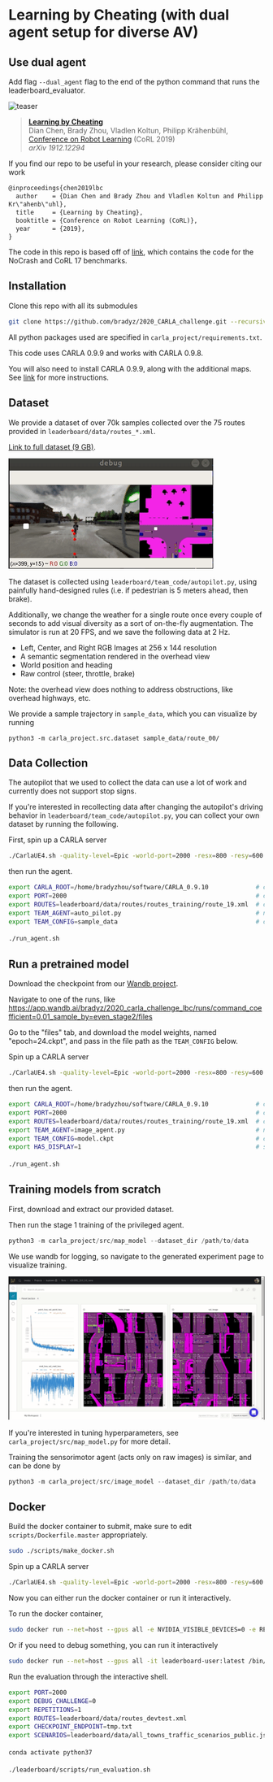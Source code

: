  # Learning by Cheating (with dual agent setup for diverse AV)
## Use dual agent
Add flag `--dual_agent` flag to the end of the python command that runs the leaderboard_evaluator.

![teaser](https://github.com/dianchen96/LearningByCheating/blob/release-0.9.6/figs/fig1.png "Pipeline")
> [**Learning by Cheating**](https://arxiv.org/abs/1912.12294)    
> Dian Chen, Brady Zhou, Vladlen Koltun, Philipp Kr&auml;henb&uuml;hl,        
> [Conference on Robot Learning](https://www.robot-learning.org) (CoRL 2019)      
> _arXiv 1912.12294_

If you find our repo to be useful in your research, please consider citing our work
```
@inproceedings{chen2019lbc
  author    = {Dian Chen and Brady Zhou and Vladlen Koltun and Philipp Kr\"ahenb\"uhl},
  title     = {Learning by Cheating},
  booktitle = {Conference on Robot Learning (CoRL)},
  year      = {2019},
}
```

The code in this repo is based off of [link](https://github.com/dianchen96/LearningByCheating), which contains the code for the NoCrash and CoRL 17 benchmarks.

## Installation

Clone this repo with all its submodules

```bash
git clone https://github.com/bradyz/2020_CARLA_challenge.git --recursive
```

All python packages used are specified in `carla_project/requirements.txt`.

This code uses CARLA 0.9.9 and works with CARLA 0.9.8.

You will also need to install CARLA 0.9.9, along with the additional maps.
See [link](https://github.com/carla-simulator/carla/releases/tag/0.9.9) for more instructions.

## Dataset

We provide a dataset of over 70k samples collected over the 75 routes provided in `leaderboard/data/routes_*.xml`.

[Link to full dataset (9 GB)](https://drive.google.com/file/d/1dwt9_EvXB1a6ihlMVMyYx0Bw0mN27SLy/view?usp=sharing).

![sample](assets/sample_route.gif)

The dataset is collected using `leaderboard/team_code/autopilot.py`, using painfully hand-designed rules (i.e. if pedestrian is 5 meters ahead, then brake).

Additionally, we change the weather for a single route once every couple of seconds to add visual diversity as a sort of on-the-fly augmentation.
The simulator is run at 20 FPS, and we save the following data at 2 Hz.

* Left, Center, and Right RGB Images at 256 x 144 resolution
* A semantic segmentation rendered in the overhead view
* World position and heading
* Raw control (steer, throttle, brake)

Note: the overhead view does nothing to address obstructions, like overhead highways, etc.

We provide a sample trajectory in `sample_data`, which you can visualize by running

```
python3 -m carla_project.src.dataset sample_data/route_00/
```

## Data Collection

The autopilot that we used to collect the data can use a lot of work and currently does not support stop signs.

If you're interested in recollecting data after changing the autopilot's driving behavior in `leaderboard/team_code/autopilot.py`, you can collect your own dataset by running the following.

First, spin up a CARLA server

```bash
./CarlaUE4.sh -quality-level=Epic -world-port=2000 -resx=800 -resy=600 -opengl
```

then run the agent.

```bash
export CARLA_ROOT=/home/bradyzhou/software/CARLA_0.9.10             # change to where you installed CARLA
export PORT=2000                                                    # change to port that CARLA is running on
export ROUTES=leaderboard/data/routes/routes_training/route_19.xml  # change to desired route
export TEAM_AGENT=auto_pilot.py                                     # no need to change
export TEAM_CONFIG=sample_data                                      # change path to save data

./run_agent.sh
```

## Run a pretrained model

Download the checkpoint from our [Wandb project](https://app.wandb.ai/bradyz/2020_carla_challenge_lbc).

Navigate to one of the runs, like https://app.wandb.ai/bradyz/2020_carla_challenge_lbc/runs/command_coefficient=0.01_sample_by=even_stage2/files

Go to the "files" tab, and download the model weights, named "epoch=24.ckpt", and pass in the file path as the `TEAM_CONFIG` below.

Spin up a CARLA server

```bash
./CarlaUE4.sh -quality-level=Epic -world-port=2000 -resx=800 -resy=600 -opengl
```

then run the agent.

```bash
export CARLA_ROOT=/home/bradyzhou/software/CARLA_0.9.10             # change to where you installed CARLA
export PORT=2000                                                    # change to port that CARLA is running on
export ROUTES=leaderboard/data/routes/routes_training/route_19.xml  # change to desired route
export TEAM_AGENT=image_agent.py                                    # no need to change
export TEAM_CONFIG=model.ckpt                                       # change path to checkpoint
export HAS_DISPLAY=1                                                # set to 0 if you don't want a debug window

./run_agent.sh
```

## Training models from scratch

First, download and extract our provided dataset.

Then run the stage 1 training of the privileged agent.

```python
python3 -m carla_project/src/map_model --dataset_dir /path/to/data
```

We use wandb for logging, so navigate to the generated experiment page to visualize training.

![sample](assets/stage_1.gif)

If you're interested in tuning hyperparameters, see `carla_project/src/map_model.py` for more detail.

Training the sensorimotor agent (acts only on raw images) is similar, and can be done by

```python
python3 -m carla_project/src/image_model --dataset_dir /path/to/data
```

## Docker

Build the docker container to submit, make sure to edit `scripts/Dockerfile.master` appropriately.

```bash
sudo ./scripts/make_docker.sh
```

Spin up a CARLA server

```bash
./CarlaUE4.sh -quality-level=Epic -world-port=2000 -resx=800 -resy=600 -opengl
```

Now you can either run the docker container or run it interactively.

To run the docker container,

```bash
sudo docker run --net=host --gpus all -e NVIDIA_VISIBLE_DEVICES=0 -e REPETITIONS=1 -e DEBUG_CHALLENGE=0 -e PORT=2000 -e ROUTES=leaderboard/data/routes_devtest.xml -e CHECKPOINT_ENDPOINT=tmp.txt -e SCENARIOS=leaderboard/data/all_towns_traffic_scenarios_public.json leaderboard-user:latest ./leaderboard/scripts/run_evaluation.sh
```

Or if you need to debug something, you can run it interactively

```bash
sudo docker run --net=host --gpus all -it leaderboard-user:latest /bin/bash
```

Run the evaluation through the interactive shell.

```bash
export PORT=2000
export DEBUG_CHALLENGE=0
export REPETITIONS=1
export ROUTES=leaderboard/data/routes_devtest.xml
export CHECKPOINT_ENDPOINT=tmp.txt
export SCENARIOS=leaderboard/data/all_towns_traffic_scenarios_public.json

conda activate python37

./leaderboard/scripts/run_evaluation.sh
```
